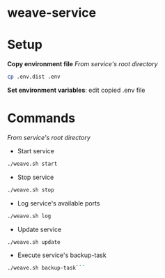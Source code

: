 # weave-service

# Setup

**Copy environment file**
*From service's root directory*
```bash
cp .env.dist .env
```

**Set environment variables**: edit copied .env file

# Commands
*From service's root directory*

- Start service
```bash
./weave.sh start
```

- Stop service
```bash
./weave.sh stop
```

- Log service's available ports
```bash
./weave.sh log
```

- Update service
```bash
./weave.sh update
```

- Execute service's backup-task
```bash
./weave.sh backup-task```
